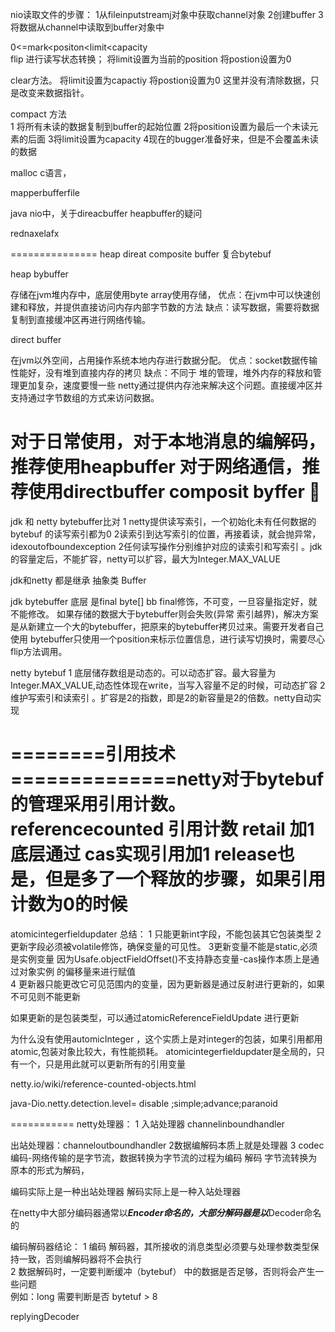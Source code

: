 nio读取文件的步骤：
1从fileinputstreamj对象中获取channel对象
2创建buffer
3将数据从channel中读取到buffer对象中

0<=mark<positon<limit<capacity  
flip  进行读写状态转换；
    将limit设置为当前的position
    将postion设置为0  
    
clear方法。
    将limit设置为capactiy
    将postion设置为0
    这里并没有清除数据，只是改变来数据指针。
    
compact 方法  
    1 将所有未读的数据复制到buffer的起始位置
    2将position设置为最后一个未读元素的后面
    3将limit设置为capacity
    4现在的bugger准备好来，但是不会覆盖未读的数据 
    
malloc c语言，

mapperbufferfile  

java nio中，关于direacbuffer heapbuffer的疑问

rednaxelafx


===============
heap 
direat
composite buffer 复合bytebuf

heap bybuffer

 存储在jvm堆内存中，底层使用byte  array使用存储，
 优点：在jvm中可以快速创建和释放，并提供直接访问内存内部字节数的方法
 缺点：读写数据，需要将数据复制到直接缓冲区再进行网络传输。
 
 direct buffer
 
 在jvm以外空间，占用操作系统本地内存进行数据分配。
 优点：socket数据传输性能好，没有堆到直接内存的拷贝
 缺点：不同于 堆的管理，堆外内存的释放和管理更加复杂，速度要慢一些 
 netty通过提供内存池来解决这个问题。直接缓冲区并支持通过字节数组的方式来访问数据。
 
 对于日常使用，对于本地消息的编解码，推荐使用heapbuffer
 对于网络通信，推荐使用directbuffer
 composit byffer
 
 =================================================
 jdk 和 netty  bytebuffer比对
 1 netty提供读写索引，一个初始化未有任何数据的bytebuf 的读写索引都为0
 2读索引到达写索引的位置，再接着读，就会抛异常，idexoutofboundexception
 2任何读写操作分别维护对应的读索引和写索引 。jdk的容量定后，不能扩容，netty可以扩容，最大为Integer.MAX_VALUE
 
 
 jdk和netty 都是继承 抽象类 Buffer
 
 jdk bytebuffer 
 底层 是final byte[] bb   final修饰，不可变，一旦容量指定好，就不能修改。
    如果存储的数据大于bytebuffer则会失败(异常 索引越界)，解决方案是从新建立一个大的bytebuffer，把原来的bytebuffer拷贝过来。需要开发者自己使用
 bytebuffer只使用一个position来标示位置信息，进行读写切换时，需要尽心flip方法调用。
   
 netty bytebuf 
 1 底层储存数组是动态的。可以动态扩容。最大容量为Integer.MAX_VALUE,动态性体现在write，当写入容量不足的时候，可动态扩容 
 2 维护写索引和读索引 。扩容是2的指数，即是2的新容量是2的倍数。netty自动实现
 
 
 ========引用技术==============netty对于bytebuf的管理采用引用计数。  
 referencecounted  引用计数 
 retail 加1 底层通过 cas实现引用加1 
 release也是，但是多了一个释放的步骤，如果引用计数为0的时候  
 ======
 atomicintegerfieldupdater 总结：
 1 只能更新int字段，不能包装其它包装类型
 2更新字段必须被volatile修饰，确保变量的可见性。
 3更新变量不能是static,必须是实例变量 因为Usafe.objectFieldOffset()不支持静态变量-cas操作本质上是通过对象实例
 的偏移量来进行赋值  
 4 更新器只能更改它可见范围内的变量，因为更新器是通过反射进行更新的，如果不可见则不能更新 
  
  如果更新的是包装类型，可以通过atomicReferenceFieldUpdate 进行更新 
  
  为什么没有使用automicInteger ，这个实质上是对integer的包装，如果引用都用atomic,包装对象比较大，有性能损耗。
  atomicintegerfieldupdater是全局的，只有一个，只是用此就可以更新所有的引用变量  
  
  
  
  netty.io/wiki/reference-counted-objects.html
  
  java-Dio.netty.detection.level= disable ;simple;advance;paranoid  
  
  ===========
  netty处理器：
  1 入站处理器 channelinboundhandler
  
   出站处理器：channeloutboundhandler
   2数据编解码本质上就是处理器
   3 codec
   编码-网络传输的是字节流，数据转换为字节流的过程为编码
    解码 字节流转换为原本的形式为解码，
   
   编码实际上是一种出站处理器
   解码实际上是一种入站处理器  
   
   在netty中大部分编码器通常以***Encoder命名的，大部分解码器是以***Decoder命名的  
   
   
   编码解码器结论：
   1 编码 解码器，其所接收的消息类型必须要与处理参数类型保持一致，否则编解码器将不会执行  
   2 数据解码时，一定要判断缓冲（bytebuf） 中的数据是否足够，否则将会产生一些问题  
   例如：long  需要判断是否 bytetuf  > 8
   
   replyingDecoder
   